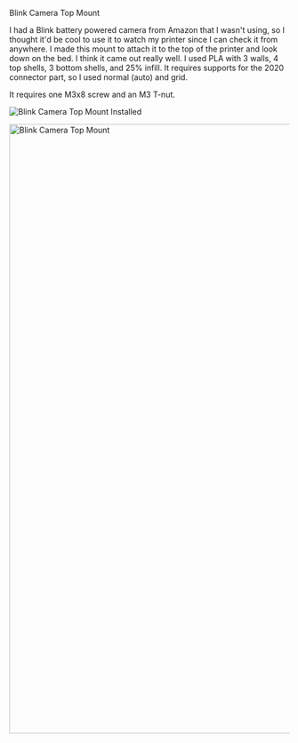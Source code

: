 Blink Camera Top Mount

I had a Blink battery powered camera from Amazon that I wasn't using, so I thought it'd be cool to use it to watch my printer since I can check it from anywhere. I made this mount to attach it to the top of the printer and look down on the bed. I think it came out really well. I used PLA with 3 walls, 4 top shells, 3 bottom shells, and 25% infill. It requires supports for the 2020 connector part, so I used normal (auto) and grid.

It requires one M3x8 screw and an M3 T-nut.

![Blink Camera Top Mount Installed](https://github.com/user-attachments/assets/02a76ce7-847d-4063-8247-7e1d32fa31dd)

<img width="1097" alt="Blink Camera Top Mount" src="https://github.com/user-attachments/assets/6785f51a-d615-43ec-8707-a64566d78451">
